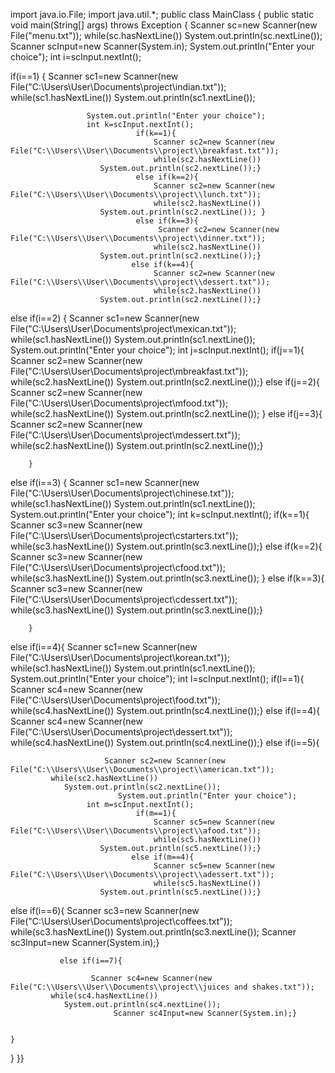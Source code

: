 import java.io.File;
import java.util.*;
public class MainClass {
 public static void main(String[] args) throws Exception {
		Scanner sc=new Scanner(new File("menu.txt"));
	while(sc.hasNextLine())
			System.out.println(sc.nextLine());
Scanner scInput=new Scanner(System.in);
		System.out.println("Enter your choice");
		int i=scInput.nextInt();		
				
if(i==1)
		{
			Scanner sc1=new Scanner(new File("C:\\Users\\User\\Documents\\project\\indian.txt"));
			while(sc1.hasNextLine())
		        System.out.println(sc1.nextLine());
                            
		             System.out.println("Enter your choice");
		             int k=scInput.nextInt();
                                if(k==1){
                                    Scanner sc2=new Scanner(new File("C:\\Users\\User\\Documents\\project\\breakfast.txt")); 
                                    while(sc2.hasNextLine())
			            System.out.println(sc2.nextLine());}
                                else if(k==2){
                                    Scanner sc2=new Scanner(new File("C:\\Users\\User\\Documents\\project\\lunch.txt")); 
                                    while(sc2.hasNextLine())
			            System.out.println(sc2.nextLine()); }
                                else if(k==3){
                                     Scanner sc2=new Scanner(new File("C:\\Users\\User\\Documents\\project\\dinner.txt")); 
                                    while(sc2.hasNextLine())
			            System.out.println(sc2.nextLine());}
                               else if(k==4){
                                    Scanner sc2=new Scanner(new File("C:\\Users\\User\\Documents\\project\\dessert.txt")); 
                                    while(sc2.hasNextLine())
			            System.out.println(sc2.nextLine());}
else if(i==2)
		{
			Scanner sc1=new Scanner(new File("C:\\Users\\User\\Documents\\project\\mexican.txt"));
			while(sc1.hasNextLine())
				System.out.println(sc1.nextLine());
                                       System.out.println("Enter your choice");
		             int j=scInput.nextInt();
                                if(j==1){
                                    Scanner sc2=new Scanner(new File("C:\\Users\\User\\Documents\\project\\mbreakfast.txt")); 
                                    while(sc2.hasNextLine())
			            System.out.println(sc2.nextLine());}
                                else if(j==2){
                                    Scanner sc2=new Scanner(new File("C:\\Users\\User\\Documents\\project\\mfood.txt")); 
                                    while(sc2.hasNextLine())
			            System.out.println(sc2.nextLine()); }
                               else if(j==3){
                                    Scanner sc2=new Scanner(new File("C:\\Users\\User\\Documents\\project\\mdessert.txt")); 
                                    while(sc2.hasNextLine())
			            System.out.println(sc2.nextLine());}

		}
else if(i==3)
		{
			Scanner sc1=new Scanner(new File("C:\\Users\\User\\Documents\\project\\chinese.txt"));
			while(sc1.hasNextLine())
				System.out.println(sc1.nextLine());
                                    System.out.println("Enter your choice");
		             int k=scInput.nextInt();
                                if(k==1){
                                    Scanner sc3=new Scanner(new File("C:\\Users\\User\\Documents\\project\\cstarters.txt")); 
                                    while(sc3.hasNextLine())
			            System.out.println(sc3.nextLine());}
                                else if(k==2){
                                    Scanner sc3=new Scanner(new File("C:\\Users\\User\\Documents\\project\\cfood.txt")); 
                                    while(sc3.hasNextLine())
			            System.out.println(sc3.nextLine()); }
                               else if(k==3){
                                    Scanner sc3=new Scanner(new File("C:\\Users\\User\\Documents\\project\\cdessert.txt")); 
                                    while(sc3.hasNextLine())
			            System.out.println(sc3.nextLine());}
   
		} 
else if(i==4){
                  Scanner sc1=new Scanner(new File("C:\\Users\\User\\Documents\\project\\korean.txt"));
			while(sc1.hasNextLine())
				System.out.println(sc1.nextLine());
                            System.out.println("Enter your choice");
		             int l=scInput.nextInt();
                                if(l==1){
              Scanner sc4=new Scanner(new File("C:\\Users\\User\\Documents\\project\\food.txt")); 
                                    while(sc4.hasNextLine())
			            System.out.println(sc4.nextLine());}
                               else if(l==4){
          Scanner sc4=new Scanner(new File("C:\\Users\\User\\Documents\\project\\dessert.txt")); 
                                    while(sc4.hasNextLine())
			            System.out.println(sc4.nextLine());}
else if(i==5){
                  
                         Scanner sc2=new Scanner(new File("C:\\Users\\User\\Documents\\project\\american.txt"));
			 while(sc2.hasNextLine())
				System.out.println(sc2.nextLine());
                            System.out.println("Enter your choice");
		             int m=scInput.nextInt();
                                if(m==1){
                                    Scanner sc5=new Scanner(new File("C:\\Users\\User\\Documents\\project\\afood.txt")); 
                                    while(sc5.hasNextLine())
			            System.out.println(sc5.nextLine());}
                               else if(m==4){
                                    Scanner sc5=new Scanner(new File("C:\\Users\\User\\Documents\\project\\adessert.txt")); 
                                    while(sc5.hasNextLine())
			            System.out.println(sc5.nextLine());}
else if(i==6){
                     Scanner sc3=new Scanner(new File("C:\\Users\\User\\Documents\\project\\coffees.txt"));
			 while(sc3.hasNextLine())
				System.out.println(sc3.nextLine());
                              Scanner sc3Input=new Scanner(System.in);}
                              
                  
                        
               else if(i==7){
                        
                      Scanner sc4=new Scanner(new File("C:\\Users\\User\\Documents\\project\\juices and shakes.txt"));
			 while(sc4.hasNextLine())
				System.out.println(sc4.nextLine());
                           Scanner sc4Input=new Scanner(System.in);}
		

	}
}
}}
